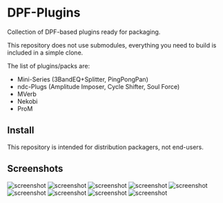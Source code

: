 DPF-Plugins
===========

Collection of DPF-based plugins ready for packaging.

This repository does not use submodules,
everything you need to build is included in a simple clone.

The list of plugins/packs are:
 - Mini-Series (3BandEQ+Splitter, PingPongPan)
 - ndc-Plugs (Amplitude Imposer, Cycle Shifter, Soul Force)
 - MVerb
 - Nekobi
 - ProM

Install
-------

This repository is intended for distribution packagers, not end-users.

Screenshots
-----------

![screenshot](https://raw.githubusercontent.com/falkTX/DPF-Plugins/master/plugins/3BandEQ/Screenshot.png "3 Band EQ")
![screenshot](https://raw.githubusercontent.com/falkTX/DPF-Plugins/master/plugins/3BandSplitter/Screenshot.png "3 Band Splitter")
![screenshot](https://raw.githubusercontent.com/falkTX/DPF-Plugins/master/plugins/PingPongPan/Screenshot.png "Ping Pong Pan")
![screenshot](https://raw.githubusercontent.com/falkTX/DPF-Plugins/master/plugins/AmplitudeImposer/Screenshot.png "Amplitude Imposer")
![screenshot](https://raw.githubusercontent.com/falkTX/DPF-Plugins/master/plugins/CycleShifter/Screenshot.png "Cycle Shifter")
![screenshot](https://raw.githubusercontent.com/falkTX/DPF-Plugins/master/plugins/SoulForce/Screenshot.png "Soul Force")
![screenshot](https://raw.githubusercontent.com/falkTX/DPF-Plugins/master/plugins/MVerb/Screenshot.png "MVerb")
![screenshot](https://raw.githubusercontent.com/falkTX/DPF-Plugins/master/plugins/Nekobi/Screenshot.png "Nekobi")
![screenshot](https://raw.githubusercontent.com/falkTX/DPF-Plugins/master/plugins/ProM/Screenshot.png "ProM")
